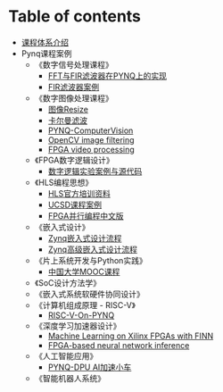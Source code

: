 # Table of contents

* [课程体系介绍](README.md)
* Pynq课程案例
    * 《数字信号处理课程》
        * [FFT与FIR滤波器在PYNQ上的实现](https://github.com/louisliuwei/pynq_x_filter/blob/master/README.md)
        * [FIR滤波器案例](https://github.com/hackwa/pynqfire)
    * 《数字图像处理课程》
        * [图像Resize](https://github.com/Xilinx/PYNQ-HelloWorld/blob/master/README.md)
        * [卡尔曼滤波](https://github.com/sfox14/pynq-ekf)
        * [PYNQ-ComputerVision](https://github.com/Xilinx/PYNQ-ComputerVision)
        * [OpenCV image filtering](https://github.com/wbrueckner/cv2pynq)
        * [FPGA video processing](https://github.com/Pieter-Berteloot/PYNQ_Projects)
    * 《FPGA数字逻辑设计》
        * [数字逻辑实验案例与源代码](https://github.com/xupsh/Basys3)
    * 《HLS编程思想》
        * [HLS官方培训资料](https://github.com/xupgit/High-Level-Synthesis-Flow-on-Zynq-using-Vivado-HLS)
        * [UCSD课程案例](http://kastner.ucsd.edu/ryan/cse237c/)
        * [FPGA并行编程中文版](https://xupsh.gitbook.io/pp4fpgas-cn/)
    * 《嵌入式设计》
        * [Zynq嵌入式设计流程](https://github.com/xupgit/Embedded-System-Design-Flow-on-Zynq)
        * [Zynq高级嵌入式设计流程](https://github.com/xupgit/Advanced-Embedded-System-Design-Flow-on-Zynq)
    * 《片上系统开发与Python实践》
        * [中国大学MOOC课程](https://www.icourse163.org/course/BIT-1003405002)
    * 《SoC设计方法学》
    * 《嵌入式系统软硬件协同设计》
    * 《计算机组成原理 - RISC-V》
        * [RISC-V-On-PYNQ](https://github.com/drichmond/RISC-V-On-PYNQ/blob/master/README.md)
    * 《深度学习加速器设计》
        * [Machine Learning on Xilinx FPGAs with FINN](http://xilinx.github.io/finn)
        * [FPGA-based neural network inference](https://github.com/fpgasystems/spooNN)
    * 《人工智能应用》
        * [PYNQ-DPU AI加速小车](https://github.com/wutianze/pynq_car)
    * 《智能机器人系统》